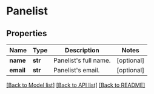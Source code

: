 # Panelist

## Properties
Name | Type | Description | Notes
------------ | ------------- | ------------- | -------------
**name** | **str** | Panelist&#x27;s full name. | [optional] 
**email** | **str** | Panelist&#x27;s email. | [optional] 

[[Back to Model list]](../README.md#documentation-for-models) [[Back to API list]](../README.md#documentation-for-api-endpoints) [[Back to README]](../README.md)

